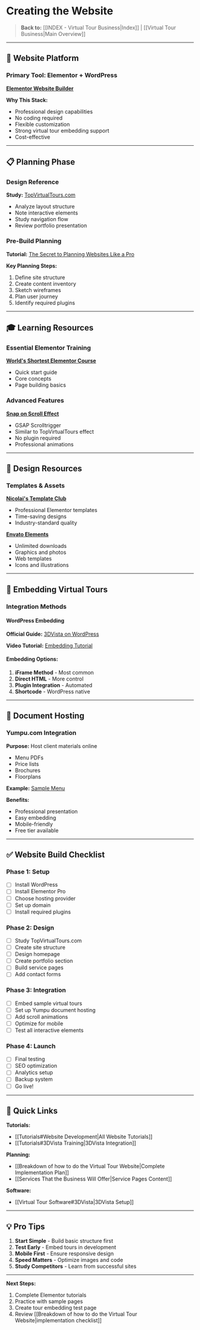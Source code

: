 # Creating the Website

> **Back to:** [[INDEX - Virtual Tour Business|Index]] | [[Virtual Tour Business|Main Overview]]

---

## 🎨 Website Platform

### Primary Tool: Elementor + WordPress
**[Elementor Website Builder](https://elementor.com/?cxd=216842_1861898&utm_source=elementor&utm_medium=affiliate&utm_campaign=216842&utm_content=cx&affid=216842)**

**Why This Stack:**
- Professional design capabilities
- No coding required
- Flexible customization
- Strong virtual tour embedding support
- Cost-effective

---

## 📋 Planning Phase

### Design Reference
**Study:** [TopVirtualTours.com](https://topvirtualtours.com)
- Analyze layout structure
- Note interactive elements
- Study navigation flow
- Review portfolio presentation

### Pre-Build Planning
**Tutorial:** [The Secret to Planning Websites Like a Pro](https://www.youtube.com/watch?v=JPaTiHM8fio)

**Key Planning Steps:**
1. Define site structure
2. Create content inventory
3. Sketch wireframes
4. Plan user journey
5. Identify required plugins

---

## 🎓 Learning Resources

### Essential Elementor Training
**[World's Shortest Elementor Course](https://www.youtube.com/watch?v=MQmVwp-3gKE)**
- Quick start guide
- Core concepts
- Page building basics

### Advanced Features
**[Snap on Scroll Effect](https://www.youtube.com/watch?v=Zl-MS9TY8_w)**
- GSAP Scrolltrigger
- Similar to TopVirtualTours effect
- No plugin required
- Professional animations

---

## 🎨 Design Resources

### Templates & Assets
**[Nicolai's Template Club](https://nicolaipalmkvist.com/?utm_source=youtube&utm_medium=subscription&utm_campaign=next-level-video)**
- Professional Elementor templates
- Time-saving designs
- Industry-standard quality

**[Envato Elements](https://elements.envato.com/)**
- Unlimited downloads
- Graphics and photos
- Web templates
- Icons and illustrations

---

## 🔌 Embedding Virtual Tours

### Integration Methods

#### WordPress Embedding
**Official Guide:** [3DVista on WordPress](https://www.3dvista.com/en/kb/faqs/general/how-to-use-the-virtual-tour-on-my-own-website-wordpress-wix-custom-html/)

**Video Tutorial:** [Embedding Tutorial](https://www.youtube.com/watch?v=I8q68fVIe0E)

#### Embedding Options:
1. **iFrame Method** - Most common
2. **Direct HTML** - More control
3. **Plugin Integration** - Automated
4. **Shortcode** - WordPress native

---

## 📄 Document Hosting

### Yumpu.com Integration
**Purpose:** Host client materials online
- Menu PDFs
- Price lists
- Brochures
- Floorplans

**Example:** [Sample Menu](https://www.yumpu.com/en/document/read/65802275/full-a-la-cart-menu-latest-updated-march-2025)

**Benefits:**
- Professional presentation
- Easy embedding
- Mobile-friendly
- Free tier available

---

## ✅ Website Build Checklist

### Phase 1: Setup
- [ ] Install WordPress
- [ ] Install Elementor Pro
- [ ] Choose hosting provider
- [ ] Set up domain
- [ ] Install required plugins

### Phase 2: Design
- [ ] Study TopVirtualTours.com
- [ ] Create site structure
- [ ] Design homepage
- [ ] Create portfolio section
- [ ] Build service pages
- [ ] Add contact forms

### Phase 3: Integration
- [ ] Embed sample virtual tours
- [ ] Set up Yumpu document hosting
- [ ] Add scroll animations
- [ ] Optimize for mobile
- [ ] Test all interactive elements

### Phase 4: Launch
- [ ] Final testing
- [ ] SEO optimization
- [ ] Analytics setup
- [ ] Backup system
- [ ] Go live!

---

## 🔗 Quick Links

**Tutorials:**
- [[Tutorials#Website Development|All Website Tutorials]]
- [[Tutorials#3DVista Training|3DVista Integration]]

**Planning:**
- [[Breakdown of how to do the Virtual Tour Website|Complete Implementation Plan]]
- [[Services That the Business Will Offer|Service Pages Content]]

**Software:**
- [[Virtual Tour Software#3DVista|3DVista Setup]]

---

## 💡 Pro Tips

1. **Start Simple** - Build basic structure first
2. **Test Early** - Embed tours in development
3. **Mobile First** - Ensure responsive design
4. **Speed Matters** - Optimize images and code
5. **Study Competitors** - Learn from successful sites

---

**Next Steps:**
1. Complete Elementor tutorials
2. Practice with sample pages
3. Create tour embedding test page
4. Review [[Breakdown of how to do the Virtual Tour Website|implementation checklist]]